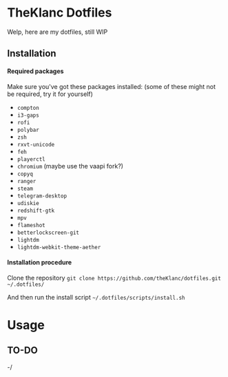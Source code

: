# TheKlanc Dotfiles

Welp, here are my dotfiles, still WIP

## Installation
#### Required packages
Make sure you've got these packages installed: (some of these might not be required, try it for yourself)
* `compton`
* `i3-gaps`
* `rofi`
* `polybar`
* `zsh`
* `rxvt-unicode`
* `feh`
* `playerctl`
* `chromium` (maybe use the vaapi fork?)
* `copyq`
* `ranger`
* `steam`
* `telegram-desktop`
* `udiskie`
* `redshift-gtk`
* `mpv`
* `flameshot`
* `betterlockscreen-git`
* `lightdm`
* `lightdm-webkit-theme-aether`

#### Installation procedure
Clone the repository
`git clone https://github.com/theKlanc/dotfiles.git ~/.dotfiles/`

And then run the install script
`~/.dotfiles/scripts/install.sh`

# Usage

## TO-DO

-/
